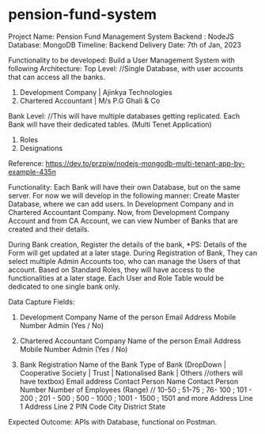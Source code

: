 # pension-fund-system
Project Name: Pension Fund Management System
Backend : NodeJS
Database: MongoDB
Timeline: Backend Delivery Date: 7th of Jan, 2023

Functionality to be developed:
Build a User Management System with following Architecture:
Top Level:
//Single Database, with user accounts that can access all the banks.
1. Development Company | Ajinkya Technologies
2. Chartered Accountant | M/s P.G Ghali & Co

Bank Level: 
//This will have multiple databases getting replicated. Each Bank will have their dedicated tables. (Multi Tenet Application)
1. Roles 
2. Designations

Reference: https://dev.to/przpiw/nodejs-mongodb-multi-tenant-app-by-example-435n

Functionality:
Each Bank will have their own Database, but on the same server.
For now we will develop in the following manner:
Create Master Database, where we can add users. In Development Company and in Chartered Accountant Company.
Now, from Development Company Account and from CA Account, we can view Number of Banks that are created and their details.

During Bank creation, 
Register the details of the bank, *PS: Details of the Form will get updated at a later stage.
During Registration of Bank,
They can select multiple Admin Accounts too, who can manage the Users of that account.
Based on Standard Roles, they will have access to the functionalities at a later stage. 
Each User and Role Table would be dedicated to one single bank only. 

Data Capture Fields:
1. Development Company
Name of the person
Email Address
Mobile Number
Admin (Yes / No)

2. Chartered Accountant Company
Name of the person
Email Address
Mobile Number
Admin (Yes / No)

3. Bank Registration
Name of the Bank
Type of Bank (DropDown | Cooperative Society | Trust | Nationalised Bank | Others //others will have textbox)
Email address
Contact Person Name
Contact Person Number
Number of Employees (Range) // 10-50 ; 51-75 ; 76- 100 ; 101 - 200 ; 201 - 500 ; 500 - 1000 ; 1001 - 1500 ; 1501 and more
Address Line 1
Address Line 2
PIN Code
City 
District
State

Expected Outcome:
APIs with Database, functional on Postman.